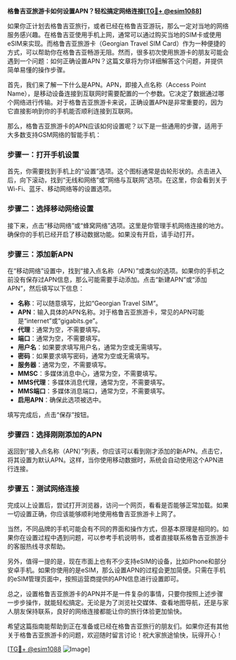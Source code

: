 **格鲁吉亚旅游卡如何设置APN？轻松搞定网络连接[[TG💪+ @esim1088](https://t.me/s/esim1088)]**

如果你正计划去格鲁吉亚旅行，或者已经在格鲁吉亚游玩，那么一定对当地的网络服务感兴趣。在格鲁吉亚使用手机上网，通常可以通过购买当地的SIM卡或使用eSIM来实现。而格鲁吉亚旅游卡（Georgian Travel SIM Card）作为一种便捷的方式，可以帮助你在格鲁吉亚畅游无阻。然而，很多初次使用旅游卡的朋友可能会遇到一个问题：如何正确设置APN？这篇文章将为你详细解答这个问题，并提供简单易懂的操作步骤。

首先，我们来了解一下什么是APN。APN，即接入点名称（Access Point Name），是移动设备连接到互联网时需要配置的一个参数。它决定了数据通过哪个网络进行传输。对于格鲁吉亚旅游卡来说，正确设置APN是非常重要的，因为它直接影响到你的手机能否顺利连接到互联网。

那么，格鲁吉亚旅游卡的APN应该如何设置呢？以下是一些通用的步骤，适用于大多数支持GSM网络的智能手机：

### 步骤一：打开手机设置
首先，你需要找到手机上的“设置”选项。这个图标通常是齿轮形状的。点击进入后，向下滚动，找到“无线和网络”或“网络与互联网”选项。在这里，你会看到关于Wi-Fi、蓝牙、移动网络等的设置选项。

### 步骤二：选择移动网络设置
接下来，点击“移动网络”或“蜂窝网络”选项。这里是你管理手机网络连接的地方。确保你的手机已经开启了移动数据功能。如果没有开启，请手动打开。

### 步骤三：添加新APN
在“移动网络”设置中，找到“接入点名称（APN）”或类似的选项。如果你的手机之前没有保存过APN信息，那么可能需要手动添加。点击“新建APN”或“添加APN”，然后填写以下信息：

- **名称**：可以随意填写，比如“Georgian Travel SIM”。
- **APN**：输入具体的APN名称。对于格鲁吉亚旅游卡，常见的APN可能是“internet”或“gigabits.ge”。
- **代理**：通常为空，不需要填写。
- **端口**：通常为空，不需要填写。
- **用户名**：如果要求填写用户名，通常为空或无需填写。
- **密码**：如果要求填写密码，通常为空或无需填写。
- **服务器**：通常为空，不需要填写。
- **MMSC**：多媒体消息中心，通常为空，不需要填写。
- **MMS代理**：多媒体消息代理，通常为空，不需要填写。
- **MMS端口**：多媒体消息端口，通常为空，不需要填写。
- **启用APN**：确保此选项被选中。

填写完成后，点击“保存”按钮。

### 步骤四：选择刚刚添加的APN
返回到“接入点名称（APN）”列表，你应该可以看到刚才添加的新APN。点击它，将其设置为默认APN。这样，当你使用移动数据时，系统会自动使用这个APN进行连接。

### 步骤五：测试网络连接
完成以上设置后，尝试打开浏览器，访问一个网页，看看是否能够正常加载。如果一切设置正确，你应该能够顺利地使用格鲁吉亚旅游卡上网了。

当然，不同品牌的手机可能会有不同的界面和操作方式，但基本原理是相同的。如果你在设置过程中遇到问题，可以参考手机说明书，或者直接联系格鲁吉亚旅游卡的客服热线寻求帮助。

另外，值得一提的是，现在市面上也有不少支持eSIM的设备，比如iPhone和部分安卓手机。如果你使用的是eSIM，那么设置APN的过程会更加简便。只需在手机的eSIM管理页面中，按照运营商提供的APN信息进行设置即可。

总之，设置格鲁吉亚旅游卡的APN并不是一件复杂的事情，只要你按照上述步骤一步步操作，就能轻松搞定。无论是为了浏览社交媒体、查看地图导航，还是与家人朋友保持联系，良好的网络连接都能让你的旅行体验更加愉快。

希望这篇指南能帮助到正在准备或已经在格鲁吉亚旅行的朋友们。如果你还有其他关于格鲁吉亚旅游卡的问题，欢迎随时留言讨论！祝大家旅途愉快，玩得开心！

[[TG💪+ @esim1088](https://t.me/s/esim1088) ![Image](https://i.postimg.cc/4NQfJmqS/Snipaste-2025-05-13-00-14-12.png)]